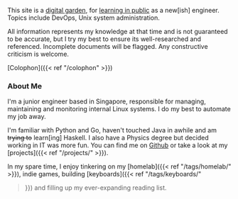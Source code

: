
This site is a [digital garden](https://maggieappleton.com/garden-history), for
[learning in public](https://www.swyx.io/learn-in-public/) as a new[ish]
engineer. Topics include DevOps, Unix system administration.

All information represents my knowledge at that time and is not guaranteed to be
accurate, but I try my best to ensure its well-researched and referenced.
Incomplete documents will be flagged. Any constructive criticism is welcome.

[Colophon]({{< ref "/colophon" >}})

### About Me

I'm a junior engineer based in Singapore, responsible for managing, maintaining
and monitoring internal Linux systems. I do my best to automate my job away.

I'm familiar with Python and Go, haven't touched Java in awhile and am ~~trying
to~~ learn[ing] Haskell. I also have a Physics degree but decided working in IT
was more fun. You can find me on [Github](https://github.com/kencx) or take a
look at my [projects]({{< ref "/projects/" >}}).

In my spare time, I enjoy tinkering on my
[homelab]({{< ref "/tags/homelab/" >}}), indie games, building [keyboards]({{<
ref "/tags/keyboards/"
>}}) and filling up my ever-expanding reading list.
